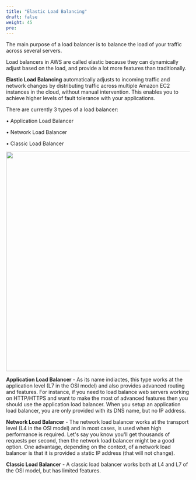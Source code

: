 ```yaml
---
title: "Elastic Load Balancing"
draft: false
weight: 45
pre: 
---
```


The main purpose of a load balancer is to balance the load of your traffic across several servers.

Load balancers in AWS are called elastic because they can dynamically adjust based on the load, and provide a lot more features than traditionally.

**Elastic Load Balancing** automatically adjusts to incoming traffic and network changes by distributing traffic across multiple Amazon EC2 instances in the cloud, without manual intervention. This enables you to achieve higher levels of fault tolerance with your applications.

There are currently 3 types of a load balancer:


  •  Application Load Balancer
  
  
  •  Network Load Balancer
  
  
  •  Classic Load Balancer

<img src='../images/elb.png' width='600px'>


**Application Load Balancer** - As its name indiactes, this type works at the application level (L7 in the OSI model) and also provides advanced routing and features. 
For instance, if you need to load balance web servers working on HTTP/HTTPS and want to make the most of advanced features then you should use the application load balancer.
When you setup an application load balancer, you are only provided with its DNS name, but no IP address.

**Network Load Balancer** - The network load balancer works at the transport level (L4 in the OSI model) and in most cases, is used when high performance is required. Let's say you know you'll get thousands of requests per second, then the network load balancer might be a good option.
One advantage, depending on the context, of a network load balancer is that it is provided a static IP address (that will not change).


**Classic Load Balancer** - A classic load balancer works both at L4 and L7 of the OSI model, but has limited features.






